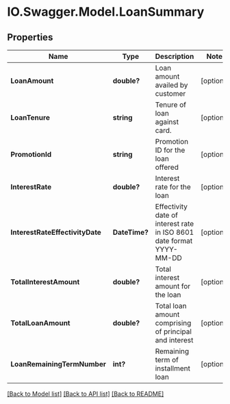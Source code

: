 # IO.Swagger.Model.LoanSummary
## Properties

Name | Type | Description | Notes
------------ | ------------- | ------------- | -------------
**LoanAmount** | **double?** | Loan amount availed by customer | [optional] 
**LoanTenure** | **string** | Tenure of loan against card. | [optional] 
**PromotionId** | **string** | Promotion ID for the loan offered | [optional] 
**InterestRate** | **double?** | Interest rate for the loan | [optional] 
**InterestRateEffectivityDate** | **DateTime?** | Effectivity date of interest rate  in ISO 8601 date format YYYY-MM-DD | [optional] 
**TotalInterestAmount** | **double?** | Total interest amount for the loan | [optional] 
**TotalLoanAmount** | **double?** | Total loan amount comprising of principal and interest | [optional] 
**LoanRemainingTermNumber** | **int?** | Remaining term of installment loan | [optional] 

[[Back to Model list]](../README.md#documentation-for-models) [[Back to API list]](../README.md#documentation-for-api-endpoints) [[Back to README]](../README.md)

